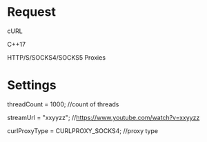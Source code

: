 # Request
cURL 

C++17 

HTTP/S/SOCKS4/SOCKS5 Proxies


# Settings
threadCount = 1000; //count of threads

streamUrl = "xxyyzz"; //https://www.youtube.com/watch?v=xxyyzz

curlProxyType = CURLPROXY_SOCKS4; //proxy type

